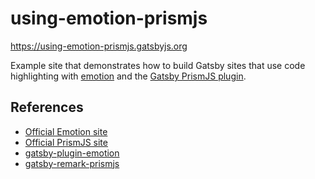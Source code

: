 # using-emotion-prismjs

https://using-emotion-prismjs.gatsbyjs.org

Example site that demonstrates how to build Gatsby sites that use code
highlighting with [emotion](https://emotion.sh/) and the
[Gatsby PrismJS plugin](https://www.gatsbyjs.org/packages/gatsby-remark-prismjs/).

## References

- [Official Emotion site](https://emotion.sh)
- [Official PrismJS site](https://prismjs.com/)
- [gatsby-plugin-emotion](https://www.gatsbyjs.org/packages/gatsby-plugin-emotion/)
- [gatsby-remark-prismjs](https://www.gatsbyjs.org/packages/gatsby-remark-prismjs/)
